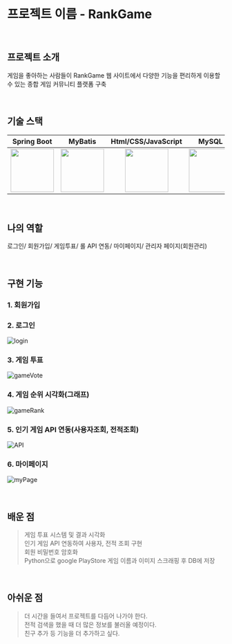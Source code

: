 # 프로젝트 이름 - RankGame
<br>

## 프로젝트 소개

 게임을 좋아하는 사람들이 RankGame 웹 사이트에서 다양한 기능을 편리하게 이용할 수 있는 종합 게임 커뮤니티 플랫폼 구축

<br>

## 기술 스택

| Spring Boot | MyBatis  | Html/CSS/JavaScript| MySQL | RDS | EC2 |
| :--------: | :--------: | :--------: | :--------: | :--------: | :--------: |
|<img src="https://images.velog.io/images/galaxy/post/b501f325-1810-4e26-962e-e66ca0b94ca9/image.png" width="100px"> |<img src="https://velog.velcdn.com/images/parkirae/post/7987977e-4187-4756-a09f-c8e8ceda6e4d/image.png" width="100px">|<img src="https://encrypted-tbn0.gstatic.com/images?q=tbn:ANd9GcSA9h4HeUrM518StL4CQ1gnf2lQiIH-DH3xpg&s" width="100px">   |<img src="https://encrypted-tbn0.gstatic.com/images?q=tbn:ANd9GcSF9UXfrx8TWM7eyKB1jdIk66ZoGVmTtqWjKQ&s" width="100px">|<img src="https://cdn.prod.website-files.com/601064f495f4b4967f921aa9/635884ad45bd4b4723f4bc39_202210-rds-logo.png" width="100px">|<img src="https://miro.medium.com/v2/resize:fit:360/1*wylmHpaFcR6n17js3ni8Tw.png" width="100px">|
<br>

## 나의 역할

 로그인/ 회원가입/ 게임투표/ 롤 API 연동/ 마이페이지/ 관리자 페이지(회원관리)

<br>

## 구현 기능

### 1. 회원가입

### 2. 로그인

![login](https://github.com/user-attachments/assets/31beb31f-a485-41b7-9589-90597f1ab837)


### 3. 게임 투표

![gameVote](https://github.com/user-attachments/assets/368af512-f8dc-44ea-a63e-ee6eccfca8ef)


### 4. 게임 순위 시각화(그래프)

![gameRank](https://github.com/user-attachments/assets/003b4a81-2e07-4372-8edc-3609ced004eb)


### 5. 인기 게임 API 연동(사용자조회, 전적조회)

![API](https://github.com/user-attachments/assets/cff31541-86f7-4768-94c1-6a2e22433bff)


### 6. 마이페이지

![myPage](https://github.com/user-attachments/assets/62006a0e-537f-4291-8634-c2c7af9abba9)


<br>

## 배운 점
> 게임 투표 시스템 및 결과 시각화<br>
> 인기 게임 API 연동하여 사용자, 전적 조회 구현<br>
> 회원 비밀번호 암호화<br>
> Python으로 google PlayStore 게임 이름과 이미지 스크래핑 후 DB에 저장<br>
<br>

## 아쉬운 점
> 더 시간을 들여서 프로젝트를 다듬어 나가야 한다.<br>
> 전적 검색을 했을 때 더 많은 정보를 불러올 예정이다.<br>
> 친구 추가 등 기능을 더 추가하고 싶다.<br>
